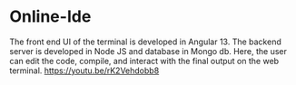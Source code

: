 # Online-Ide
The front end   UI of  the terminal  is developed in Angular 13. The backend server is developed in Node  JS and database in Mongo db. Here, the user can edit the code, compile, and interact with the  final output on the web terminal.
https://youtu.be/rK2Vehdobb8
